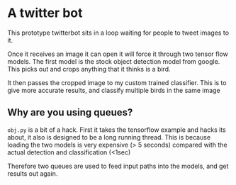 # A twitter bot

This prototype twitterbot sits in a loop waiting for people to tweet images to it. 

Once it receives an image it can open it will force it through two tensor flow models. The first model is the stock object detection model from google. This picks out and crops anything that it thinks is a bird. 

It then passes the cropped image to my custom trained classifier. This is to give more accurate results, and classify multiple birds in the same image

## Why are you using queues?

`obj.py` is a bit of a hack. First it takes the tensorflow example and hacks its about, it also is designed to be a long running thread.  This is because loading the two models is very expensive (> 5 seconds) compared with the actual detection and classification (<1sec)   

Therefore two queues are used to feed input paths into the models, and get results out again.
